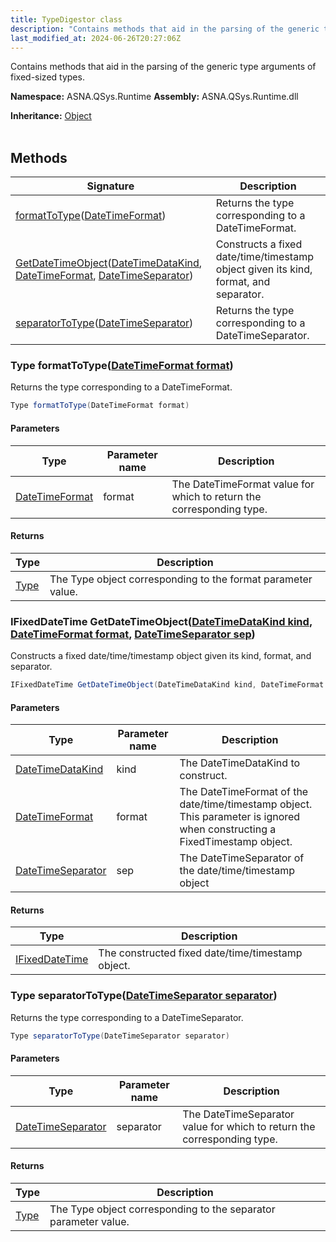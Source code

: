 ```yaml
---
title: TypeDigestor class
description: "Contains methods that aid in the parsing of the generic type arguments of fixed-sized types. "
last_modified_at: 2024-06-26T20:27:06Z
---
```


Contains methods that aid in the parsing of the generic type arguments of fixed-sized types.

**Namespace:** ASNA.QSys.Runtime
**Assembly:** ASNA.QSys.Runtime.dll

**Inheritance:** [Object](https://docs.microsoft.com/en-us/dotnet/api/system.object)
<br>
<br>

## Methods

| Signature | Description |
| --- | --- |
| [formatToType](#type-formattotypedatetimeformat-format)([DateTimeFormat](/reference/datagate/datagate-common/date-time-format.html)) | Returns the type corresponding to a DateTimeFormat.
| [GetDateTimeObject](#ifixeddatetime-getdatetimeobjectdatetimedatakind-kind-datetimeformat-format-datetimeseparator-sep)([DateTimeDataKind](/reference/runtime/qsys-runtime/date-time-data-kind.html), [DateTimeFormat](/reference/datagate/datagate-common/date-time-format.html), [DateTimeSeparator](/reference/runtime/qsys-runtime/date-time-separator.html)) | Constructs a fixed date/time/timestamp object given its kind, format, and separator.
| [separatorToType](#type-separatortotypedatetimeseparator-separator)([DateTimeSeparator](/reference/runtime/qsys-runtime/date-time-separator.html)) | Returns the type corresponding to a DateTimeSeparator.

### Type formatToType([DateTimeFormat format](/reference/datagate/datagate-common/date-time-format.html))

Returns the type corresponding to a DateTimeFormat.

```cs
Type formatToType(DateTimeFormat format)
```

#### Parameters

| Type | Parameter name | Description
| --- | --- | ---
| [DateTimeFormat](/reference/datagate/datagate-common/date-time-format.html) | format | The DateTimeFormat value for which to return the corresponding type.

#### Returns

| Type | Description
| --- | ---
| [Type](https://docs.microsoft.com/en-us/dotnet/api/system.type) | The Type object corresponding to the format parameter value.

### IFixedDateTime GetDateTimeObject([DateTimeDataKind kind](/reference/runtime/qsys-runtime/date-time-data-kind.html), [DateTimeFormat format](/reference/datagate/datagate-common/date-time-format.html), [DateTimeSeparator sep](/reference/runtime/qsys-runtime/date-time-separator.html))

Constructs a fixed date/time/timestamp object given its kind, format, and separator.

```cs
IFixedDateTime GetDateTimeObject(DateTimeDataKind kind, DateTimeFormat format, DateTimeSeparator sep)
```

#### Parameters

| Type | Parameter name | Description
| --- | --- | ---
| [DateTimeDataKind](/reference/runtime/qsys-runtime/date-time-data-kind.html) | kind | The DateTimeDataKind to construct.
| [DateTimeFormat](/reference/datagate/datagate-common/date-time-format.html) | format | The DateTimeFormat of the date/time/timestamp object. This parameter is ignored when constructing a FixedTimestamp object.
| [DateTimeSeparator](/reference/runtime/qsys-runtime/date-time-separator.html) | sep | The DateTimeSeparator of the date/time/timestamp object

#### Returns

| Type | Description
| --- | ---
| [IFixedDateTime](/reference/runtime/qsys-runtime/i-fixed-date-time.html) | The constructed fixed date/time/timestamp object.

### Type separatorToType([DateTimeSeparator separator](/reference/runtime/qsys-runtime/date-time-separator.html))

Returns the type corresponding to a DateTimeSeparator.

```cs
Type separatorToType(DateTimeSeparator separator)
```

#### Parameters

| Type | Parameter name | Description
| --- | --- | ---
| [DateTimeSeparator](/reference/runtime/qsys-runtime/date-time-separator.html) | separator | The DateTimeSeparator value for which to return the corresponding type.

#### Returns

| Type | Description
| --- | ---
| [Type](https://docs.microsoft.com/en-us/dotnet/api/system.type) | The Type object corresponding to the separator parameter value.
